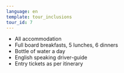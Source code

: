 ```yaml
---
language: en
template: tour_inclusions
tour_id: 7
---
```

*   All accommodation
*   Full board breakfasts, 5 lunches, 6 dinners
*   Bottle of water a day
*   English speaking driver\-guide
*   Entry tickets as per itinerary
